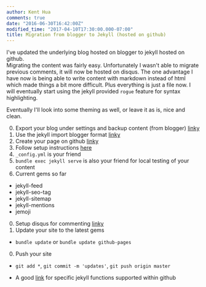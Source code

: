 ```yaml
---
author: Kent Hua
comments: true
date: "2016-06-30T16:42:00Z"
modified_time: "2017-04-10T17:30:00.000-07:00"
title: Migration from blogger to Jekyll (hosted on github)
---
```


I've updated the underlying blog hosted on blogger to jekyll hosted on github.  
Migrating the content was fairly easy.  Unfortunately I wasn't able to migrate previous comments, it will now be hosted on disqus.  The one advantage I have now is being able to write content with markdown instead of 
html which made things a bit more difficult.  Plus everything is just a file now.
I will eventually start using the jekyll provided `rogue` feature for syntax highlighting. 

Eventually I'll look into some theming as well, or leave it as is, nice and clean. 

  

0. Export your blog under settings and backup content (from blogger) [linky](https://support.google.com/blogger/answer/41387?rd=1)
0. Use the jekyll import blogger format [linky](https://import.jekyllrb.com/docs/blogger/) 
0. Create your page on github [linky](https://pages.github.com/)
0. Follow setup instructions [here](https://help.github.com/articles/using-jekyll-as-a-static-site-generator-with-github-pages/)
0. `_config.yml` is your friend
0.  `bundle exec jekyll serve` is also your friend for local testing of your content
0. Current gems so far
  * jekyll-feed
  * jekyll-seo-tag
  * jekyll-sitemap
  * jekyll-mentions
  * jemoji
0. Setup disqus for commenting [linky](https://help.disqus.com/customer/portal/articles/472138-jekyll-installation-instructions)    
0. Update your site to the latest gems
  * `bundle update` or `bundle update github-pages`
0. Push your site
  * `git add *`, `git commit -m 'updates'`, `git push origin master`

* A good [link](https://help.github.com/categories/customizing-github-pages/) for specific jekyll functions supported within github
